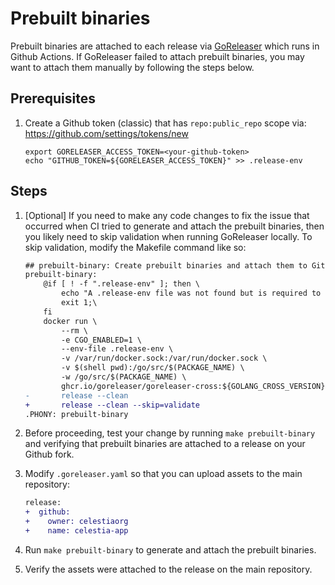 # Prebuilt binaries

Prebuilt binaries are attached to each release via [GoReleaser](https://goreleaser.com/) which runs in Github Actions. If GoReleaser failed to attach prebuilt binaries, you may want to attach them manually by following the steps below.

## Prerequisites

1. Create a Github token (classic) that has `repo:public_repo` scope via: <https://github.com/settings/tokens/new>

    ```shell
    export GORELEASER_ACCESS_TOKEN=<your-github-token>
    echo "GITHUB_TOKEN=${GORELEASER_ACCESS_TOKEN}" >> .release-env
    ```

## Steps

1. [Optional] If you need to make any code changes to fix the issue that occurred when CI tried to generate and attach the prebuilt binaries, then you likely need to skip validation when running GoReleaser locally. To skip validation, modify the Makefile command like so:

    ```diff
    ## prebuilt-binary: Create prebuilt binaries and attach them to GitHub release. Requires Docker.
    prebuilt-binary:
        @if [ ! -f ".release-env" ]; then \
            echo "A .release-env file was not found but is required to create prebuilt binaries. This command is expected to be run in CI where a .release-env file exists. If you need to run this command locally to attach binaries to a release, you need to create a .release-env file with a Github token (classic) that has repo:public_repo scope."; \
            exit 1;\
        fi
        docker run \
            --rm \
            -e CGO_ENABLED=1 \
            --env-file .release-env \
            -v /var/run/docker.sock:/var/run/docker.sock \
            -v $(shell pwd):/go/src/$(PACKAGE_NAME) \
            -w /go/src/$(PACKAGE_NAME) \
            ghcr.io/goreleaser/goreleaser-cross:${GOLANG_CROSS_VERSION} \
    -       release --clean
    +       release --clean --skip=validate
    .PHONY: prebuilt-binary
    ```

1. Before proceeding, test your change by running `make prebuilt-binary` and verifying that prebuilt binaries are attached to a release on your Github fork.
1. Modify `.goreleaser.yaml` so that you can upload assets to the main repository:

    ```diff
    release:
    +  github:
    +    owner: celestiaorg
    +    name: celestia-app
    ```

1. Run `make prebuilt-binary` to generate and attach the prebuilt binaries.
1. Verify the assets were attached to the release on the main repository.
